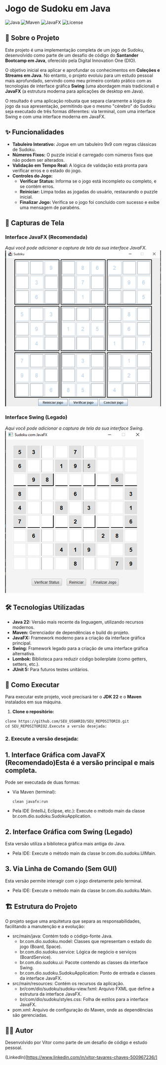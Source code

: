 # Jogo de Sudoku em Java

![Java](https://img.shields.io/badge/Java-22-blue?logo=openjdk&style=for-the-badge)
![Maven](https://img.shields.io/badge/Maven-4.0.0-red?logo=apachemaven&style=for-the-badge)
![JavaFX](https://img.shields.io/badge/JavaFX-22-orange?logo=openjfx&style=for-the-badge)
![License](https://img.shields.io/badge/License-MIT-yellow?style=for-the-badge)

## 📖 Sobre o Projeto

Este projeto é uma implementação completa de um jogo de Sudoku, desenvolvido como parte de um desafio de código do **Santander Bootcamp em Java**, oferecido pela Digital Innovation One (DIO).

O objetivo inicial era aplicar e aprofundar os conhecimentos em **Coleções e Streams em Java**. No entanto, o projeto evoluiu para um estudo pessoal mais aprofundado, servindo como meu primeiro contato prático com as tecnologias de interface gráfica **Swing** (uma abordagem mais tradicional) e **JavaFX** (a estrutura moderna para aplicações de desktop em Java).

O resultado é uma aplicação robusta que separa claramente a lógica do jogo da sua apresentação, permitindo que o mesmo "cérebro" do Sudoku seja executado de três formas diferentes: via terminal, com uma interface Swing e com uma interface moderna em JavaFX.

## ✨ Funcionalidades

*   **Tabuleiro Interativo:** Jogue em um tabuleiro 9x9 com regras clássicas de Sudoku.
*   **Números Fixos:** O puzzle inicial é carregado com números fixos que não podem ser alterados.
*   **Validação em Tempo Real:** A lógica de validação está pronta para verificar erros e o estado do jogo.
*   **Controles do Jogo:**
    *   **Verificar Status:** Informa se o jogo está incompleto ou completo, e se contém erros.
    *   **Reiniciar:** Limpa todas as jogadas do usuário, restaurando o puzzle inicial.
    *   **Finalizar Jogo:** Verifica se o jogo foi concluído com sucesso e exibe uma mensagem de parabéns.

## 📸 Capturas de Tela

### Interface JavaFX (Recomendada)

*Aqui você pode adicionar a captura de tela da sua interface JavaFX.*
![Interface JavaFX](./src/main/resources/br/com/dio/sudoku/sudoku_javafx.png)

### Interface Swing (Legado)

*Aqui você pode adicionar a captura de tela da sua interface Swing.*
![Interface Swing](./src/main/resources/br/com/dio/sudoku/sudoku_swing.png)

## 🛠️ Tecnologias Utilizadas

*   **Java 22:** Versão mais recente da linguagem, utilizando recursos modernos.
*   **Maven:** Gerenciador de dependências e build do projeto.
*   **JavaFX:** Framework moderno para a criação da interface gráfica principal.
*   **Swing:** Framework legado para a criação de uma interface gráfica alternativa.
*   **Lombok:** Biblioteca para reduzir código boilerplate (como getters, setters, etc.).
*   **JUnit 5:** Para futuros testes unitários.

## 🚀 Como Executar

Para executar este projeto, você precisará ter o **JDK 22** e o **Maven** instalados em sua máquina.

1.  **Clone o repositório:**

  ``` Shell Scriptgit
  clone https://github.com/SEU_USUARIO/SEU_REPOSITORIO.git
  cd SEU_REPOSITORIO2.Execute a versão desejada:
  ```

  ### 2. Execute a versão desejada:


  ## 1. Interface Gráfica com JavaFX (Recomendado)Esta é a versão principal e mais completa.

  Pode ser executada de duas formas:

  - Via Maven (terminal):
    ``` Shell Scriptmvn
    clean javafx:run
    ```

  - Pela IDE (IntelliJ, Eclipse, etc.): Execute o método main da classe br.com.dio.sudoku.SudokuApplication.

## 2. Interface Gráfica com Swing (Legado)

  Esta versão utiliza a biblioteca gráfica mais antiga do Java.

  - Pela IDE: Execute o método main da classe br.com.dio.sudoku.UIMain.

## 3. Via Linha de Comando (Sem GUI)

 Esta versão permite interagir com o jogo diretamente pelo terminal.

- Pela IDE: Execute o método main da classe br.com.dio.sudoku.Main.

## 🏗️ Estrutura do Projeto

O projeto segue uma arquitetura que separa as responsabilidades, facilitando a manutenção e a evolução:
- src/main/java: Contém todo o código-fonte Java.
  - br.com.dio.sudoku.model: Classes que representam o estado do jogo (Board, Space).
  - br.com.dio.sudoku.service: Lógica de negócio e serviços (BoardService).
  - br.com.dio.sudoku.ui: Pacote contendo as classes da interface Swing.
  - br.com.dio.sudoku.SudokuApplication: Ponto de entrada e classes da interface JavaFX.
- src/main/resources: Contém os recursos da aplicação.
  - br/com/dio/sudoku/sudoku-view.fxml: Arquivo FXML que define a estrutura da interface JavaFX.
  - br/com/dio/sudoku/styles.css: Folha de estilos para a interface JavaFX.
- pom.xml: Arquivo de configuração do Maven, onde as dependências são gerenciadas.

## 👨‍💻 Autor
Desenvolvido por Vitor como parte de um desafio de código e estudo pessoal.

(LinkedIn)[https://www.linkedin.com/in/vitor-tavares-chaves-500967236/]
